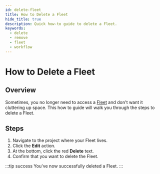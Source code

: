 ```yaml
---
id: delete-fleet
title: How to Delete a Fleet
hide_title: true
description: Quick how-to guide to delete a Fleet.
keywords:
  - delete
  - remove
  - fleet
  - workflow
---
```


# How to Delete a Fleet

## Overview
Sometimes, you no longer need to access a [Fleet](../../reference/fleets.md) and don't want it cluttering up space. This how to guide will walk you through the steps to delete a Fleet.

## Steps
1. Navigate to the project where your Fleet lives.
2. Click the **Edit** action.
3. At the bottom, click the red **Delete** text.
4. Confirm that you want to delete the Fleet.

:::tip success
You've now successfully deleted a Fleet.
:::
